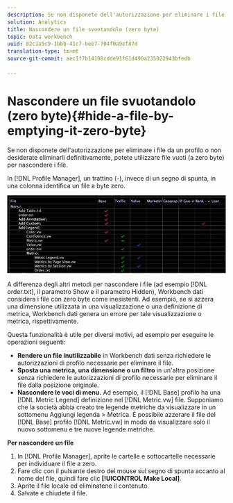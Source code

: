 ```yaml
---
description: Se non disponete dell'autorizzazione per eliminare i file da un profilo o non desiderate eliminarli definitivamente, potete utilizzare file vuoti (a zero byte) per nascondere i file.
solution: Analytics
title: Nascondere un file svuotandolo (zero byte)
topic: Data workbench
uuid: 82c1a5c9-1bbb-41c7-bee7-704f0a9ef87d
translation-type: tm+mt
source-git-commit: aec1f7b14198cdde91f61d490a235022943bfedb

---
```



# Nascondere un file svuotandolo (zero byte){#hide-a-file-by-emptying-it-zero-byte}

Se non disponete dell&#39;autorizzazione per eliminare i file da un profilo o non desiderate eliminarli definitivamente, potete utilizzare file vuoti (a zero byte) per nascondere i file.

In [!DNL Profile Manager], un trattino (-), invece di un segno di spunta, in una colonna identifica un file a byte zero.

![](assets/vis_ProfMgr_Zero-byte.png)

A differenza degli altri metodi per nascondere i file (ad esempio [!DNL order.txt], il parametro Show e il parametro Hidden), Workbench dati considera i file con zero byte come inesistenti. Ad esempio, se si azzera una dimensione utilizzata in una visualizzazione o una definizione di metrica, Workbench dati genera un errore per tale visualizzazione o metrica, rispettivamente.

Questa funzionalità è utile per diversi motivi, ad esempio per eseguire le operazioni seguenti:

* **Rendere un file inutilizzabile** in Workbench dati senza richiedere le autorizzazioni di profilo necessarie per eliminare il file.
* **Sposta una metrica, una dimensione o un filtro** in un&#39;altra posizione senza richiedere le autorizzazioni di profilo necessarie per eliminare il file dalla posizione originale.
* **Nascondere le voci di menu.** Ad esempio, il [!DNL Base] profilo ha una [!DNL Metric Legend] definizione nel [!DNL Metric.vw] file. Supponiamo che la società abbia creato tre legende metriche da visualizzare in un sottomenu Aggiungi legenda > Metrica. È possibile azzerare il file del [!DNL Base] profilo [!DNL Metric.vw] in modo da visualizzare solo il nuovo sottomenu e tre nuove legende metriche.

**Per nascondere un file**

1. In [!DNL Profile Manager], aprite le cartelle e sottocartelle necessarie per individuare il file a zero.
1. Fare clic con il pulsante destro del mouse sul segno di spunta accanto al nome del file, quindi fare clic **[!UICONTROL Make Local]**.
1. Aprite il file locale ed eliminatene il contenuto.
1. Salvate e chiudete il file.

